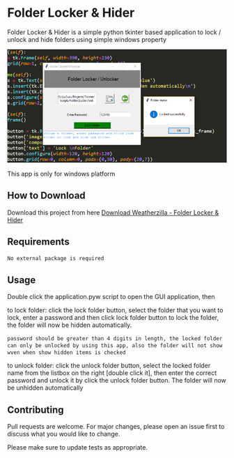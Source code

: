# Folder Locker & Hider

Folder Locker & Hider is a simple python tkinter based application to lock / unlock and hide folders
using simple windows property

![Alt text](app.png?raw=true "Folder Locker & Hider")

This app is only for windows platform

## How to Download

Download this project from here [Download Weatherzilla - Folder Locker & Hider](https://downgit.github.io/#/home?url=https://github.com/pyGuru123/Tkinter-Applications/tree/master/Folder%20Locker%20%26%20Hider)

## Requirements

	No external package is required

## Usage

Double click the application.pyw script to open the GUI application, then

to lock folder:
	click the lock folder button, select the folder that you want to lock, enter a password and then click lock folder button to lock the folder, the folder will now be hidden automatically.

	password should be greater than 4 digits in length, the locked folder can only be unlocked by using this app, also the folder will not show wven when show hidden items is checked

to unlock folder:
	click the unlock folder button, select the locked folder name from the listbox on the right [double click it], then enter the correct password and unlock it by click the unlock folder button.
	The folder will now be unhidden automatically


## Contributing
Pull requests are welcome. For major changes, please open an issue first to discuss what you would like to change.

Please make sure to update tests as appropriate.